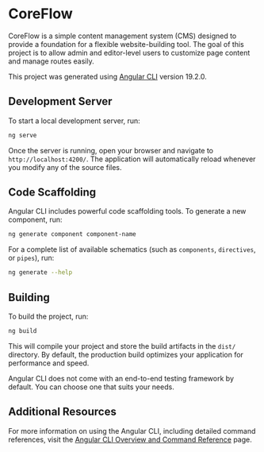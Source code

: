 # CoreFlow

CoreFlow is a simple content management system (CMS) designed to provide a foundation for a flexible website-building tool. The goal of this project is to allow admin and editor-level users to customize page content and manage routes easily.

This project was generated using [Angular CLI](https://github.com/angular/angular-cli) version 19.2.0.

## Development Server

To start a local development server, run:

```bash
ng serve
```

Once the server is running, open your browser and navigate to `http://localhost:4200/`. The application will automatically reload whenever you modify any of the source files.

## Code Scaffolding

Angular CLI includes powerful code scaffolding tools. To generate a new component, run:

```bash
ng generate component component-name
```

For a complete list of available schematics (such as `components`, `directives`, or `pipes`), run:

```bash
ng generate --help
```

## Building

To build the project, run:

```bash
ng build
```

This will compile your project and store the build artifacts in the `dist/` directory. By default, the production build optimizes your application for performance and speed.


Angular CLI does not come with an end-to-end testing framework by default. You can choose one that suits your needs.

## Additional Resources

For more information on using the Angular CLI, including detailed command references, visit the [Angular CLI Overview and Command Reference](https://angular.dev/tools/cli) page.


